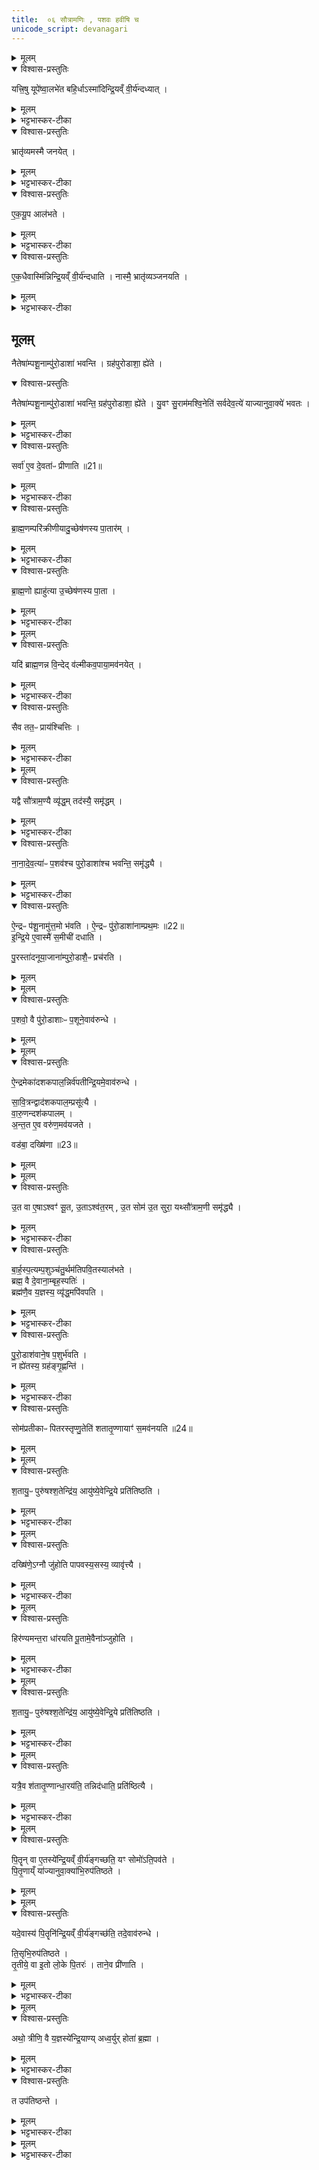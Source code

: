 ```yaml
---
title:  ०६ सौत्रामणिः , पशवः हवींषि च
unicode_script: devanagari
---
```


<details><summary>मूलम्</summary>

यत्त्रि॒षु यूपे॑ष्वा॒लभे॑त ।
ब॒हि॒र्धाऽस्मा॑दिन्द्रि॒यव्ँ वी॒र्य॑न्दध्यात् ।
</details>

<details open><summary>विश्वास-प्रस्तुतिः</summary>

यत्त्रि॒षु यूपे॑ष्वा॒लभे॑त बहि॒र्धाऽस्मा॑दिन्द्रि॒यव्ँ वी॒र्य॑न्दध्यात् ।
</details>

<details><summary>मूलम्</summary>

यत्त्रि॒षु यूपे॑ष्वा॒लभे॑त बहि॒र्धाऽस्मा॑दिन्द्रि॒यव्ँ वी॒र्य॑न्दध्यात् ।
</details>

<details><summary>भट्टभास्कर-टीका</summary>

1 यत्त्रिष्वित्यादि ॥ प्रतिपशु यूपोपादानाद्यदि त्रिषु यूपेषु त्रीन् पशून् आश्विनादीनालभेत नियुञ्ज्यात् । अस्माद्यजमानादिद्रियादि बहिर्धा दध्यात् बहिष्ट्वप्रकारेण स्थापयेत् यूपानां बहुधाभावात् । छान्दसो धाप्रत्ययः ।
</details>

<details open><summary>विश्वास-प्रस्तुतिः</summary>

भ्रातृ॑व्यमस्मै जनयेत् ।
</details>

<details><summary>मूलम्</summary>

भ्रातृ॑व्यमस्मै जनयेत् ।
</details>

<details><summary>भट्टभास्कर-टीका</summary>

भ्रातव्यं जनयेत् बहिर्भूतस्वभावात् ।
</details>

<details open><summary>विश्वास-प्रस्तुतिः</summary>

ए॒क॒यू॒प आल॑भते ।
</details>

<details><summary>मूलम्</summary>

ए॒क॒यू॒प आल॑भते ।
</details>

<details><summary>भट्टभास्कर-टीका</summary>

तस्मादेकयूपे एकस्मिन्यूपे त्रीनपि पशूनालभते
</details>

<details open><summary>विश्वास-प्रस्तुतिः</summary>

ए॒क॒धैवास्मि॑न्निन्द्रि॒यव्ँ वी॒र्य॑न्दधाति ।
नास्मै॒ भ्रातृ॑व्यञ्जनयति ।
</details>

<details><summary>मूलम्</summary>

ए॒क॒धैवास्मि॑न्निन्द्रि॒यव्ँ वी॒र्य॑न्दधाति ।
नास्मै॒ भ्रातृ॑व्यञ्जनयति ।
</details>

<details><summary>भट्टभास्कर-टीका</summary>

एकधैव एकप्रकारमेवेन्द्रियादिकमस्मिन् दधातीति । 'पूर्वकालैक'इत्यादिना समासः । एवमेकादशिनीविकारत्वात् प्रतिपशु यूपप्राप्तौ इदमपोद्यते । इदमेव च लिङ्गं पशुगणा एकादशिनीविकारा इति ॥
</details>

## मूलम़्

नैतेषा॑म्पशू॒नाम्पु॑रो॒डाशा॑ भवन्ति ।
ग्रह॑पुरोडाशा॒ ह्ये॑ते ।

<details open><summary>विश्वास-प्रस्तुतिः</summary>

नैतेषा॑म्पशू॒नाम्पु॑रो॒डाशा॑ भवन्ति॒ ग्रह॑पुरोडाशा॒ ह्ये॑ते ।
यु॒वꣳ सु॒राम॑मश्वि॒नेति॑ सर्वदेव॒त्ये॑ याज्यानुवा॒क्ये॑ भवतः ।
</details>

<details><summary>मूलम्</summary>

नैतेषा॑म्पशू॒नाम्पु॑रो॒डाशा॑ भवन्ति॒ ग्रह॑पुरोडाशा॒ ह्ये॑ते ।
यु॒वꣳ सु॒राम॑मश्वि॒नेति॑ सर्वदेव॒त्ये॑ याज्यानुवा॒क्ये॑ भवतः ।
</details>

<details><summary>भट्टभास्कर-टीका</summary>

2 नैतेषामित्यादि ॥ ग्रहप्रशंसार्थमिति । पशुभिस्तुल्यदेवत्याः - पशुपुरोडाशा भवन्ति ग्रहाश्चैते पशुभिस्तुल्यदेवत्याः तस्मात्पुरोडाशसदृशाः ।
</details>

<details open><summary>विश्वास-प्रस्तुतिः</summary>

सर्वा॑ ए॒व दे॒वता॑ᳶ प्रीणाति ॥21॥  
</details>

<details><summary>मूलम्</summary>

सर्वा॑ ए॒व दे॒वता॑ᳶ प्रीणाति ॥21॥  
</details>

<details><summary>भट्टभास्कर-टीका</summary>

वक्ष्येते चात्रैव 'युवं सुरामम्' इति ग्रहाणां याज्यानुवाक्ये । सर्वदेवत्यत्वमाश्विनादित्रयवत्त्वात् ॥
</details>

<details open><summary>विश्वास-प्रस्तुतिः</summary>

ब्रा॒ह्म॒णम्परि॑क्रीणीयादु॒च्छेष॑णस्य पा॒तार॑म् ।
</details>

<details><summary>मूलम्</summary>

ब्रा॒ह्म॒णम्परि॑क्रीणीयादु॒च्छेष॑णस्य पा॒तार॑म् ।
</details>

<details><summary>भट्टभास्कर-टीका</summary>

3 परिक्रयणं कार्यार्थं स्वीकरणम् ।
</details>

<details open><summary>विश्वास-प्रस्तुतिः</summary>

ब्रा॒ह्म॒णो ह्याहु॑त्या उ॒च्छेष॑णस्य पा॒ता ।
</details>

<details><summary>मूलम्</summary>

ब्रा॒ह्म॒णो ह्याहु॑त्या उ॒च्छेष॑णस्य पा॒ता ।
</details>

<details><summary>भट्टभास्कर-टीका</summary>

उच्छेषणं ग्रहशेषः । ब्राह्मणः खलु होमातिरिक्तस्य पातृत्वेन दृष्टः ।
</details>


<details><summary>मूलम्</summary>

यदि॑ ब्राह्म॒णन्न वि॒न्देत् ।
व॒ल्मी॒क॒व॒पाया॒मव॑नयेत् ।
</details>

<details open><summary>विश्वास-प्रस्तुतिः</summary>

यदि॑ ब्राह्म॒णन्न वि॒न्देद् व॑ल्मीकव॒पाया॒मव॑नयेत् ।
</details>

<details><summary>मूलम्</summary>

यदि॑ ब्राह्म॒णन्न वि॒न्देद् व॑ल्मीकव॒पाया॒मव॑नयेत् ।
</details>

<details><summary>भट्टभास्कर-टीका</summary>

यदीत्यादि कंचित् ब्राह्मणं पातारं यदि न लभेत वल्मीकच्छिद्रे अवनयेत् ।
</details>

<details open><summary>विश्वास-प्रस्तुतिः</summary>

सैव तत॒ᳶ प्राय॑श्चित्तिः ।
</details>

<details><summary>मूलम्</summary>

सैव तत॒ᳶ प्राय॑श्चित्तिः ।
</details>

<details><summary>भट्टभास्कर-टीका</summary>

सा ततो दोषात् प्रायश्चित्तिः । प्रायणं प्रायः दोषनिर्घातः तदर्था चित्तिर्ज्ञानं प्रायश्चित्तिः ॥
</details>


<details><summary>मूलम्</summary>

यद्वै सौ॑त्राम॒ण्यै व्यृ॑द्धम् ।
तद॑स्यै॒ समृ॑द्धम् ।
</details>

<details open><summary>विश्वास-प्रस्तुतिः</summary>

यद्वै सौ॑त्राम॒ण्यै व्यृ॑द्ध॒म् तद॑स्यै॒ समृ॑द्धम् ।
</details>

<details><summary>मूलम्</summary>

यद्वै सौ॑त्राम॒ण्यै व्यृ॑द्ध॒म् तद॑स्यै॒ समृ॑द्धम् ।
</details>

<details><summary>भट्टभास्कर-टीका</summary>

4 यद्वा इत्यादि ॥ अस्या सौत्रामण्याः यत् संबन्धि व्यृद्धं अन्यत्र कर्मणि वृद्धिहीनं यत्क्रियते पशुपुरोडाशानां भिन्नदेवत्यत्वं तदस्यां क्रियमाणं समृद्धं समृद्धिहेतुर्भवति
</details>

<details open><summary>विश्वास-प्रस्तुतिः</summary>

ना॒ना॒दे॒व॒त्या॑ᳶ प॒शव॑श्च पुरो॒डाशा॑श्च भवन्ति॒ समृ॑द्ध्यै ।
</details>

<details><summary>मूलम्</summary>

ना॒ना॒दे॒व॒त्या॑ᳶ प॒शव॑श्च पुरो॒डाशा॑श्च भवन्ति॒ समृ॑द्ध्यै ।
</details>

<details><summary>भट्टभास्कर-टीका</summary>

अस्यास्समृद्धिः दैवतेन भवति ॥
</details>

<details open><summary>विश्वास-प्रस्तुतिः</summary>

ऐ॒न्द्रᳶ प॑शू॒नामु॑त्त॒मो भ॑वति ।
ऐ॒न्द्रᳶ पु॑रो॒डाशा॑नाम्प्रथ॒मः ॥22॥  
इ॒न्द्रि॒ये ए॒वास्मै॑ स॒मीची॑ दधाति ।

पु॒रस्ता॑दनूया॒जाना॑म्पुरो॒डाशै॒ᳶ प्रच॑रति ।
</details>

<details><summary>मूलम्</summary>

ऐ॒न्द्रᳶ प॑शू॒नामु॑त्त॒मो भ॑वति ।
ऐ॒न्द्रᳶ पु॑रो॒डाशा॑नाम्प्रथ॒मः ॥22॥  
इ॒न्द्रि॒ये ए॒वास्मै॑ स॒मीची॑ दधाति ।

पु॒रस्ता॑दनूया॒जाना॑म्पुरो॒डाशै॒ᳶ प्रच॑रति ।
</details>


<details><summary>मूलम्</summary>

प॒शवो॒ वै पु॑रो॒डाशाः॑ ।
प॒शूने॒वाव॑रुन्धे ।
</details>

<details open><summary>विश्वास-प्रस्तुतिः</summary>

प॒शवो॒ वै पु॑रो॒डाशाःᳶ  प॒शूने॒वाव॑रुन्धे ।
</details>

<details><summary>मूलम्</summary>

प॒शवो॒ वै पु॑रो॒डाशाःᳶ  प॒शूने॒वाव॑रुन्धे ।
</details>


<details><summary>मूलम्</summary>

ऐ॒न्द्रमेका॑दशकपाल॒न्निर्व॑पति ।
इ॒न्द्रि॒यमे॒वाव॑रुन्धे ।
</details>

<details open><summary>विश्वास-प्रस्तुतिः</summary>

ऐ॒न्द्रमेका॑दशकपाल॒न्निर्व॑पतीन्द्रि॒यमे॒वाव॑रुन्धे ।   

सा॒वि॒त्रन्द्वाद॑शकपाल॒म्प्रसू॑त्यै ।  
वा॒रु॒णन्दश॑कपालम् ।  
अ॒न्त॒त ए॒व वरु॑ण॒मव॑यजते ।

वड॑बा॒ दख्षि॑णा ॥23॥  
</details>

<details><summary>मूलम्</summary>

ऐ॒न्द्रमेका॑दशकपाल॒न्निर्व॑पतीन्द्रि॒यमे॒वाव॑रुन्धे ।   

सा॒वि॒त्रन्द्वाद॑शकपाल॒म्प्रसू॑त्यै ।  
वा॒रु॒णन्दश॑कपालम् ।  
अ॒न्त॒त ए॒व वरु॑ण॒मव॑यजते ।

वड॑बा॒ दख्षि॑णा ॥23॥  
</details>


<details><summary>मूलम्</summary>

उ॒त वा ए॒षाऽश्वꣳ॑ सू॒ते ।
उ॒ताऽश्व॑त॒रम् ।
उ॒त सोम॑ उ॒त सुरा॑ ।
यथ्सौ॑त्राम॒णी समृ॑द्ध्यै ।
</details>

<details open><summary>विश्वास-प्रस्तुतिः</summary>

उ॒त वा ए॒षाऽश्वꣳ॑ सू॒त, उ॒ताऽश्व॑त॒रम् , उ॒त सोम॑ उ॒त सुरा॒ यथ्सौ॑त्राम॒णी समृ॑द्ध्यै ।
</details>

<details><summary>मूलम्</summary>

उ॒त वा ए॒षाऽश्वꣳ॑ सू॒त, उ॒ताऽश्व॑त॒रम् , उ॒त सोम॑ उ॒त सुरा॒ यथ्सौ॑त्राम॒णी समृ॑द्ध्यै ।
</details>

<details><summary>भट्टभास्कर-टीका</summary>

5 ऐन्द्र इत्यादि ॥ एषा खल्वपि सूते अश्वम् अप्यश्वतरं सूते । अश्वायां गर्दभेन उत्पादितोऽश्वतरः । 'वत्सोक्षाश्व'इति ष्टरच् प्रत्ययः । सौत्रामणी च अपि सोमः यागसाधनत्वात्, अपि च सुरा उत्पत्त्या । पयोग्रहापेक्षया वा सोमोपीत्युक्तम् ॥
</details>

<details open><summary>विश्वास-प्रस्तुतिः</summary>

बा॒र्ह॒स्प॒त्यम्प॒शुञ्च॑तु॒र्थम॑तिपवि॒तस्याल॑भते ।  
ब्रह्म॒ वै दे॒वाना॒म्बृह॒स्पतिः॑ ।  
ब्रह्म॑णै॒व य॒ज्ञस्य॒ व्यृ॑द्ध॒मपि॑वपति ।
</details>

<details><summary>मूलम्</summary>

बा॒र्ह॒स्प॒त्यम्प॒शुञ्च॑तु॒र्थम॑तिपवि॒तस्याल॑भते ।  
ब्रह्म॒ वै दे॒वाना॒म्बृह॒स्पतिः॑ ।  
ब्रह्म॑णै॒व य॒ज्ञस्य॒ व्यृ॑द्ध॒मपि॑वपति ।
</details>

<details><summary>भट्टभास्कर-टीका</summary>

6 बार्हस्पत्यमित्यादि ॥ उक्तोऽतिपवितः । अपिवपतीति यद्व्यृद्धं तत्पूरयति ॥
</details>

<details open><summary>विश्वास-प्रस्तुतिः</summary>

पु॒रो॒डाश॑वाने॒ष प॒शुर्भ॑वति ।    
न ह्ये॑तस्य॒ ग्रह॑ङ्गृ॒ह्णन्ति॑ ।
</details>

<details><summary>मूलम्</summary>

पु॒रो॒डाश॑वाने॒ष प॒शुर्भ॑वति ।    
न ह्ये॑तस्य॒ ग्रह॑ङ्गृ॒ह्णन्ति॑ ।
</details>

<details><summary>भट्टभास्कर-टीका</summary>

7 पुरोडाशवानित्यादि ॥ पशुना समानदेवत्यः पुरोडाश एव एष भवतीति तादृशस्य ग्रहस्याभावात् ॥
</details>

<details open><summary>विश्वास-प्रस्तुतिः</summary>

सोम॑प्रतीकाᳶ पितरस्तृप्णु॒तेति॑ शतातृ॒ण्णायाꣳ॑ स॒मव॑नयति ॥24॥  
</details>

<details><summary>मूलम्</summary>

सोम॑प्रतीकाᳶ पितरस्तृप्णु॒तेति॑ शतातृ॒ण्णायाꣳ॑ स॒मव॑नयति ॥24॥  
</details>


<details><summary>मूलम्</summary>

श॒तायु॒ᳶ पुरु॑षश्श॒तेन्द्रि॑यः ।
आयु॑ष्ये॒वेन्द्रि॒ये प्रति॑तिष्ठति ।
</details>

<details open><summary>विश्वास-प्रस्तुतिः</summary>

श॒तायु॒ᳶ पुरु॑षश्श॒तेन्द्रि॑य॒ आयु॑ष्ये॒वेन्द्रि॒ये प्रति॑तिष्ठति ।
</details>

<details><summary>मूलम्</summary>

श॒तायु॒ᳶ पुरु॑षश्श॒तेन्द्रि॑य॒ आयु॑ष्ये॒वेन्द्रि॒ये प्रति॑तिष्ठति ।
</details>

<details><summary>भट्टभास्कर-टीका</summary>

8 ते सोमप्रतीका इति ॥ शतातृण्णायां शतच्छिद्रायां स्थाल्यां सुराशेषं समवनयति ॥
</details>


<details><summary>मूलम्</summary>

दख्षि॑णे॒ऽग्नौ जु॑होति ।
पा॒प॒व॒स्य॒सस्य॒ व्यावृ॑त्त्यै ।
हिर॑ण्यमन्त॒रा धा॑रयति ।
पू॒तामे॒वैना॑ञ्जुहोति ।
</details>

<details open><summary>विश्वास-प्रस्तुतिः</summary>

दख्षि॑णे॒ऽग्नौ जु॑होति पापवस्य॒सस्य॒ व्यावृ॑त्त्यै ।
</details>

<details><summary>मूलम्</summary>

दख्षि॑णे॒ऽग्नौ जु॑होति पापवस्य॒सस्य॒ व्यावृ॑त्त्यै ।
</details>

<details><summary>भट्टभास्कर-टीका</summary>

9 दक्षिणेऽग्नौ जुहोति नाहवनीये पापेन वसीयस्त्वं यत् पापधनवत्तरत्वं तस्य व्यावृत्त्यर्थं पृथक् स्थापनार्थम् । यद्वा - पापवस्यसस्य शुभस्य च व्यावृत्त्यर्थं विभागार्थम् । 'विन्मतोर्लुक्'ईयसुन ईकारलोपः ।
</details>


<details><summary>मूलम्</summary>

हिर॑ण्यमन्त॒रा धा॑रयति ।
पू॒तामे॒वैना॑ञ्जुहोति ।
</details>

<details open><summary>विश्वास-प्रस्तुतिः</summary>

हिर॑ण्यमन्त॒रा धा॑रयति पू॒तामे॒वैना॑ञ्जुहोति ।
</details>

<details><summary>मूलम्</summary>

हिर॑ण्यमन्त॒रा धा॑रयति पू॒तामे॒वैना॑ञ्जुहोति ।
</details>

<details><summary>भट्टभास्कर-टीका</summary>

हिरण्यमन्तरा अग्नेश्शतातृण्णायाश्च मध्ये धारयति । हिरण्येन सुरां जुहोति ।
</details>


<details><summary>मूलम्</summary>

श॒तमा॑नम्भवति ।  
श॒तायु॒ᳶ पुरु॑षश्श॒तेन्द्रि॑यः ।
आयु॑ष्ये॒वेन्द्रि॒ये प्रति॑तिष्ठति ।
</details>

<details open><summary>विश्वास-प्रस्तुतिः</summary>

श॒तायु॒ᳶ पुरु॑षश्श॒तेन्द्रि॑य॒ आयु॑ष्ये॒वेन्द्रि॒ये प्रति॑तिष्ठति ।
</details>

<details><summary>मूलम्</summary>

श॒तायु॒ᳶ पुरु॑षश्श॒तेन्द्रि॑य॒ आयु॑ष्ये॒वेन्द्रि॒ये प्रति॑तिष्ठति ।
</details>

<details><summary>भट्टभास्कर-टीका</summary>

शतमानमित्यादि । गतम् ॥
</details>


<details><summary>मूलम्</summary>

यत्रै॒व श॑तातृ॒ण्णान्धा॒रय॑ति ॥25॥  
तन्निद॑धाति॒ प्रति॑ष्ठित्यै ।
</details>

<details open><summary>विश्वास-प्रस्तुतिः</summary>

यत्रै॒व श॑तातृ॒ण्णान्धा॒रय॑ति॒ तन्निद॑धाति॒ प्रति॑ष्ठित्यै ।
</details>

<details><summary>मूलम्</summary>

यत्रै॒व श॑तातृ॒ण्णान्धा॒रय॑ति॒ तन्निद॑धाति॒ प्रति॑ष्ठित्यै ।
</details>

<details><summary>भट्टभास्कर-टीका</summary>

10 यत्रेत्यादि ॥ यत्राग्नौ यस्यग्नेरुपरि शतातृण्णां धारयति शतातृण्णां समवनयति तत्रैव शतातृण्णां निदधाति प्रतिष्ठार्थम् । तेन गम्यते - दक्षिणाग्नेरुपरि शतातृण्णां समवनयति तत्रैव चैनां निदधातीति ॥
</details>


<details><summary>मूलम्</summary>

पि॒तॄन् वा ए॒तस्ये॑न्द्रि॒यव्ँ वी॒र्य॑ङ्गच्छति ।
यꣳ सोमो॑ऽति॒पव॑ते ।
</details>

<details open><summary>विश्वास-प्रस्तुतिः</summary>

पि॒तॄन् वा ए॒तस्ये॑न्द्रि॒यव्ँ वी॒र्य॑ङ्गच्छति॒ यꣳ सोमो॑ऽति॒पव॑ते ।  
पि॒तृ॒णाय्ँ या॑ज्यानुवा॒क्या॑भि॒रुप॑तिष्ठते ।  
</details>

<details><summary>मूलम्</summary>

पि॒तॄन् वा ए॒तस्ये॑न्द्रि॒यव्ँ वी॒र्य॑ङ्गच्छति॒ यꣳ सोमो॑ऽति॒पव॑ते ।  
पि॒तृ॒णाय्ँ या॑ज्यानुवा॒क्या॑भि॒रुप॑तिष्ठते ।  
</details>


<details><summary>मूलम्</summary>

यदे॒वास्य॑ पि॒तॄनि॑न्द्रि॒यव्ँ वी॒र्य॑ङ्गच्छ॑ति ।
तदे॒वाव॑रुन्धे ।
</details>

<details open><summary>विश्वास-प्रस्तुतिः</summary>

यदे॒वास्य॑ पि॒तॄनि॑न्द्रि॒यव्ँ वी॒र्य॑ङ्गच्छ॑ति॒ तदे॒वाव॑रुन्धे ।

ति॒सृभि॒रुप॑तिष्ठते ।  
तृ॒तीये॒ वा इ॒तो लो॒के पि॒तरः॑ ।
ताने॒व प्री॑णाति ।
</details>

<details><summary>मूलम्</summary>

यदे॒वास्य॑ पि॒तॄनि॑न्द्रि॒यव्ँ वी॒र्य॑ङ्गच्छ॑ति॒ तदे॒वाव॑रुन्धे ।

ति॒सृभि॒रुप॑तिष्ठते ।  
तृ॒तीये॒ वा इ॒तो लो॒के पि॒तरः॑ ।
ताने॒व प्री॑णाति ।
</details>

<details><summary>भट्टभास्कर-टीका</summary>

11 पितॄनित्यादि ॥ पितृणां याज्याः 'उदीरताम्' इत्यादयः ॥
</details>


<details><summary>मूलम्</summary>

अथो॒ त्रीणि॒ वै य॒ज्ञस्ये॑न्द्रि॒याणि॑ ।
अ॒ध्व॒र्युर् होता॑ ब्र॒ह्मा ।
</details>

<details open><summary>विश्वास-प्रस्तुतिः</summary>

अथो॒ त्रीणि॒ वै य॒ज्ञस्ये॑न्द्रि॒याण्य् अध्व॒र्युर् होता॑ ब्र॒ह्मा ।  
</details>

<details><summary>मूलम्</summary>

अथो॒ त्रीणि॒ वै य॒ज्ञस्ये॑न्द्रि॒याण्य् अध्व॒र्युर् होता॑ ब्र॒ह्मा ।  
</details>

<details><summary>भट्टभास्कर-टीका</summary>

12अथो त्रीणीत्यादि ॥ यज्ञस्येन्द्रियाणि वीर्यहेतवः अध्वर्य्वादयस्त्रयः सन्ति न यजमान एव केवलः ।
</details>

<details open><summary>विश्वास-प्रस्तुतिः</summary>

त उप॑तिष्ठन्ते ।  
</details>

<details><summary>मूलम्</summary>

त उप॑तिष्ठन्ते ।  
</details>

<details><summary>भट्टभास्कर-टीका</summary>

तस्मात्तेऽध्वर्य्वादय उपतिष्ठन्ते ।
</details>


<details><summary>मूलम्</summary>

यान्ये॒व य॒ज्ञस्ये॑न्द्रि॒याणि॑ ।
तैरे॒वास्मै॑ भेष॒जङ्क॑रोति ॥26॥  
</details>

<details><summary>भट्टभास्कर-टीका</summary>

यान्ये॒व य॒ज्ञस्ये॑न्द्रि॒याणि॒ तैरे॒वास्मै॑ भेष॒जङ्क॑रोति ॥26॥  
तैः यज्ञस्यापि वीर्यभूतैः अस्मै अतिपविताय भेषजं करोति ॥


इति अष्टमे षष्ठोऽनुवाकः ॥  

</details>

